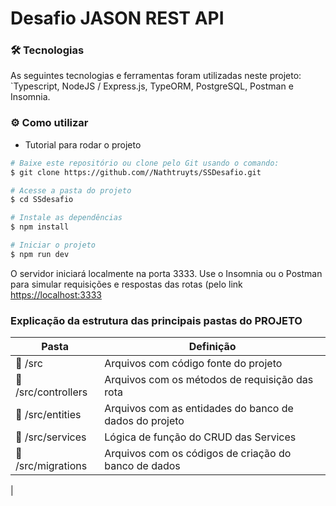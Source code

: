 # Desafio JASON REST API

### :hammer_and_wrench: Tecnologias

As seguintes tecnologias e ferramentas foram utilizadas neste projeto: `Typescript, NodeJS / Express.js, TypeORM, PostgreSQL, Postman e Insomnia.

### :gear: Como utilizar

- Tutorial para rodar o projeto

```bash
# Baixe este repositório ou clone pelo Git usando o comando:
$ git clone https://github.com//Nathtruyts/SSDesafio.git

# Acesse a pasta do projeto
$ cd SSdesafio

# Instale as dependências
$ npm install

# Iniciar o projeto
$ npm run dev


```
O servidor iniciará localmente na porta 3333. Use o Insomnia ou o Postman para simular requisições e respostas das rotas (pelo link [https://localhost:3333]((https://localhost:3333))
  
</div>

### Explicação da estrutura das principais pastas do PROJETO

| Pasta                                                       | Definição                                                                       |
| ----------------------------------------------------------- | ------------------------------------------------------------------------------- |
| :open_file_folder: /src                               | Arquivos com código fonte do projeto |
| :open_file_folder: /src/controllers                          | Arquivos com os métodos de requisição das rota|
| :open_file_folder: /src/entities                             | Arquivos com as entidades do banco de dados do projeto|
| :open_file_folder: /src/services                             | Lógica de função do CRUD das Services|
| :open_file_folder: /src/migrations | Arquivos com os códigos de criação do banco de dados |
|


